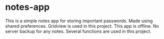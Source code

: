 # notes-app

This is a simple notes app for storing important passwords.
Made using shared preferences.
Gridview is used in this project.
This app is offline.
No server backup for any notes.
Several functions are used in this project.
